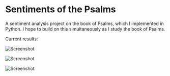 # Sentiments of the Psalms
A sentiment analysis project on the book of Psalms, which I implemented in Python. I hope to build on this simultaneously as I study the book of Psalms.

Current results:

![Screenshot]()


![Screenshot]()


![Screenshot]()
